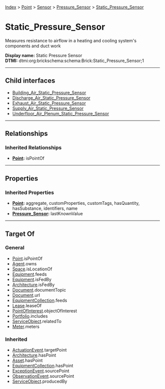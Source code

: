 [Index](../../../../index.md) > [Point](../../../Point.md) > [Sensor](../../Sensor.md) > [Pressure_Sensor](../Pressure_Sensor.md) > [Static_Pressure_Sensor](#)
# Static_Pressure_Sensor

Measures resistance to airflow in a heating and cooling system's components and duct work


**Display name:** Static Pressure Sensor<br />
**DTMI:** dtmi:org:brickschema:schema:Brick:Static_Pressure_Sensor;1

---

## Child interfaces
* [Building_Air_Static_Pressure_Sensor](Building_Air-.md)
* [Discharge_Air_Static_Pressure_Sensor](Discharge_Air-.md)
* [Exhaust_Air_Static_Pressure_Sensor](Exhaust_Air-/Exhaust_Air_Static_Pressure_Sensor.md)
* [Supply_Air_Static_Pressure_Sensor](Supply_Air-.md)
* [Underfloor_Air_Plenum_Static_Pressure_Sensor](Underfloor_Air_Plenum-.md)

---

## Relationships

### Inherited Relationships
* **[Point](../../../Point.md):** isPointOf

---

## Properties

### Inherited Properties
* **[Point](../../../Point.md):** aggregate, customProperties, customTags, hasQuantity, hasSubstance, identifiers, name
* **[Pressure_Sensor](../Pressure_Sensor.md):** lastKnownValue

---

## Target Of
### General
* [Point](../../../Point.md).isPointOf
* [Agent](../../../../Agent/Agent.md).owns
* [Space](../../../../Space/Space.md).isLocationOf
* [Equipment](../../../../Asset/Equipment/Equipment.md).feeds
* [Equipment](../../../../Asset/Equipment/Equipment.md).isFedBy
* [Architecture](../../../../Space/Architecture/Architecture.md).isFedBy
* [Document](../../../../Information/Document/Document.md).documentTopic
* [Document](../../../../Information/Document/Document.md).url
* [EquipmentCollection](../../../../Collection/Equipment-.md).feeds
* [Lease](../../../../Event/Lease.md).leaseOf
* [PointOfInterest](../../../../Information/PointOfInterest.md).objectOfInterest
* [Portfolio](../../../../Collection/Portfolio.md).includes
* [ServiceObject](../../../../Information/ServiceObject/ServiceObject.md).relatedTo
* [Meter](../../../../Asset/Equipment/Meter/Meter.md).meters
### Inherited
* [ActuationEvent](../../../../Event/Point-/ActuationEvent.md).targetPoint
* [Architecture](../../../../Space/Architecture/Architecture.md).hasPoint
* [Asset](../../../../Asset/Asset.md).hasPoint
* [EquipmentCollection](../../../../Collection/Equipment-.md).hasPoint
* [ExceptionEvent](../../../../Event/Point-/ExceptionEvent.md).sourcePoint
* [ObservationEvent](../../../../Event/Point-/ObservationEvent.md).sourcePoint
* [ServiceObject](../../../../Information/ServiceObject/ServiceObject.md).producedBy
